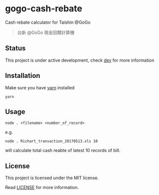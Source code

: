 # gogo-cash-rebate

Cash rebate calculator for Taishin @GoGo

> 台新 @GoGo 現金回饋計算機

## Status

This project is under active development, check [dev](https://github.com/osk2/gogo-cash-rebate/tree/dev) for more information

## Installation

Make sure you have [yarn](https://yarnpkg.com/) installed

```
yarn
```

## Usage

`node . <filename> <number_of_record>`

e.g.

```
node . Richart_transaction_20170513.xls 10
```

will calculate total cash reabte of latest 10 records of bill.

## License

This project is licensed under the MIT license.

Read [LICENSE](LICENSE) for more information.
